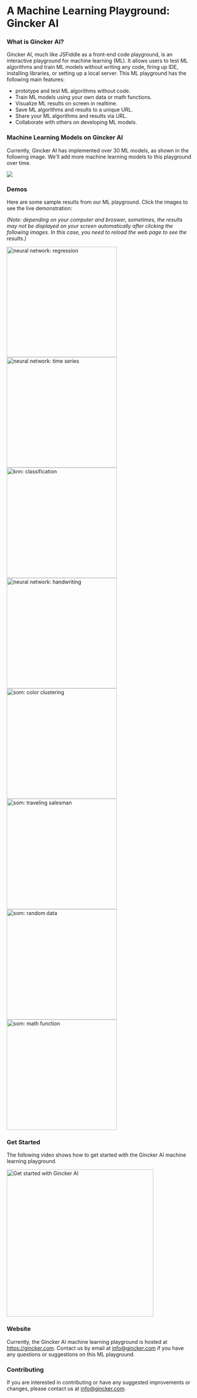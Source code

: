 # A Machine Learning Playground: Gincker AI


### What is Gincker AI?

Gincker AI, much like JSFiddle as a front-end code playground, is an interactive playground for machine learning (ML). It allows users to 
test ML algorithms and train ML models without writing any code, firing up IDE, installing libraries, or setting up a local server. This ML
playground has the following main features:

- prototype and test ML algorithms without code.
- Train ML models using your own data or math functions.
- Visualize ML results on screen in realtime.
- Save ML algorithms and results to a unique URL.
- Share your ML algorithms and results via URL.
- Collaborate with others on developing ML models.

### Machine Learning Models on Gincker AI

Currently, Gincker AI has implemented over 30 ML models, as shown in the following image. We'll add more machine learning models to this playground over time.

<img src="https://gincker.com/images/ai/gincker-ai.png">

### Demos

Here are some sample results from our ML playground. Click the images to see the live demonstration:

*(Note: depending on your computer and broswer, sometimes, the results may not be displayed on your screen automatically after clicking the following images. In this case, you need to reload the web page to see the results.)*

[<img src="https://gincker.com/images/ai/nn-regr.png" width="300" width="300" title="neural network: regression">](https://gincker.com/AI/neural-network-regression-levenberg-marquardt)
[<img src="https://gincker.com/images/ai/nn-timeseries.png" width="300" width="300" title="neural network: time series">](https://gincker.com/AI/neural-network-time-series-levenberg-marquardt#O3i2FtBKcU)
[<img src="https://gincker.com/images/ai/knn-class.png" width="300" width="300" title="knn: classification">](https://gincker.com/AI/k-nearest-neighbor)
[<img src="https://gincker.com/images/ai/nn-handwriting.png" width="300" width="300" title="neural network: handwriting">](https://gincker.com/AI/convolutional-neural-network)
[<img src="https://gincker.com/images/ai/som-color.png" width="300" width="300" title="som: color clustering">](https://gincker.com/AI/neural-network-kohonen-color-map)
[<img src="https://gincker.com/images/ai/som-salesman.png" width="300" width="300" title="som: traveling salesman">](https://gincker.com/AI/neural-network-traveling-salesman)
[<img src="https://gincker.com/images/ai/som-random.png" width="300" width="300" title="som: random data">](https://gincker.com/AI/neural-network-kohonen-self-organizing-map)
[<img src="https://gincker.com/images/ai/som-function.png" width="300" width="300" title="som: math function">](https://gincker.com/AI/neural-network-self-organizing-map-function)

### Get Started 

The following video shows how to get started with the Gincker AI machine learning playground.

[<img src="https://gincker.com/images/ai/youtube.png" width="400" width="300" title="Get started with Gincker AI">](https://www.youtube.com/watch?v=ePJCbmpn4QI)


### Website

Currently, the Gincker AI machine learning playground is hosted at https://gincker.com. Contact us by email at <a href="mailto:info@gincker.com">info@gincker.com</a> if you have any questions or
suggestions on this ML playground.

### Contributing

If you are interested in contributing or have any suggested improvements or changes, please contact us at <a href="mailto:info@gincker.com">info@gincker.com</a>.
